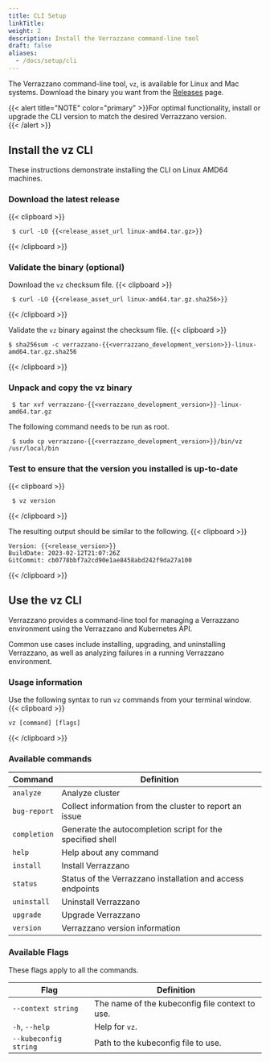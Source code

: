 ```yaml
---
title: CLI Setup
linkTitle:
weight: 2
description: Install the Verrazzano command-line tool
draft: false
aliases:
  - /docs/setup/cli
---
```


The Verrazzano command-line tool, `vz`, is available for Linux and Mac systems.
Download the binary you want from the [Releases](https://github.com/verrazzano/verrazzano/releases/) page.

{{< alert title="NOTE" color="primary" >}}For optimal functionality, install or upgrade the CLI version to match the desired Verrazzano version.   
{{< /alert >}}

## Install the vz CLI

These instructions demonstrate installing the CLI on Linux AMD64 machines.

### Download the latest release
{{< clipboard >}}
<div class="highlight">

     $ curl -LO {{<release_asset_url linux-amd64.tar.gz>}}

</div>
{{< /clipboard >}}

### Validate the binary (optional)
Download the `vz` checksum file.
{{< clipboard >}}
<div class="highlight">

     $ curl -LO {{<release_asset_url linux-amd64.tar.gz.sha256>}}

</div>
{{< /clipboard >}}

Validate the `vz` binary against the checksum file.
{{< clipboard >}}
<div class="highlight">

    $ sha256sum -c verrazzano-{{<verrazzano_development_version>}}-linux-amd64.tar.gz.sha256

</div>
{{< /clipboard >}}

### Unpack and copy the vz binary

  ```shell
   $ tar xvf verrazzano-{{<verrazzano_development_version>}}-linux-amd64.tar.gz
  ```
  The following command needs to be run as root.
  ```shell
   $ sudo cp verrazzano-{{<verrazzano_development_version>}}/bin/vz /usr/local/bin
  ```

### Test to ensure that the version you installed is up-to-date
{{< clipboard >}}
<div class="highlight">

     $ vz version

</div>
{{< /clipboard >}}

The resulting output should be similar to the following.
{{< clipboard >}}
<div class="highlight">

    Version: {{<release_version>}}
    BuildDate: 2023-02-12T21:07:26Z
    GitCommit: cb0778bbf7a2cd90e1ae8458abd242f9da27a100

</div>
{{< /clipboard >}}

## Use the vz CLI

Verrazzano provides a command-line tool for managing a Verrazzano environment using the Verrazzano and Kubernetes API.

Common use cases include installing, upgrading, and uninstalling Verrazzano,
as well as analyzing failures in a running Verrazzano environment.

### Usage information

Use the following syntax to run `vz` commands from your terminal window.
{{< clipboard >}}
<div class="highlight">

    vz [command] [flags]

</div>
{{< /clipboard >}}

### Available commands

| Command      | Definition                                                      |
|--------------|-----------------------------------------------------------------|
| `analyze`    | Analyze cluster                                                 |
| `bug-report` | Collect information from the cluster to report an issue         |
| `completion` | Generate the autocompletion script for the specified shell      |
| `help`       | Help about any command                                          |
| `install`    | Install Verrazzano                                              |
| `status`     | Status of the Verrazzano installation and access endpoints      |
| `uninstall`  | Uninstall Verrazzano                                            |
| `upgrade`    | Upgrade Verrazzano                                              |
| `version`    | Verrazzano version information                                  |

### Available Flags

These flags apply to all the commands.

| Flag                  | Definition                                      |
|-----------------------|-------------------------------------------------|
| `--context string`    | The name of the kubeconfig file context to use. |
| `-h`, `--help`        | Help for `vz`.                                  |
| `--kubeconfig string` | Path to the kubeconfig file to use.             |
